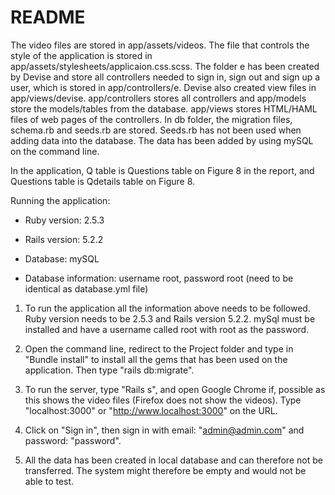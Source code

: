 # README

The video files are stored in app/assets/videos. The file that controls the style of the application is stored in app/assets/stylesheets/applicaion.css.scss.
The folder e has been created by Devise and store all controllers needed to sign in, sign out and sign up a user, which is stored in app/controllers/e. Devise also created view files in app/views/devise. 
app/controllers stores all controllers and app/models store the models/tables from the database. app/views stores HTML/HAML files of web pages of the controllers.
In db folder, the migration files, schema.rb and seeds.rb are stored. Seeds.rb has not been used when adding data into the database. The data has been added by using mySQL on the command line. 

In the application, Q table is Questions table on Figure 8 in the report, and Questions table is Qdetails table on Figure 8. 



Running the application:

* Ruby version: 2.5.3

* Rails version: 5.2.2

* Database: mySQL

* Database information: username root, password root (need to be identical as database.yml file)

1. To run the application all the information above needs to be followed. Ruby version needs to be 2.5.3 and Rails version 5.2.2. mySql must be installed and have a username called root with root as the password. 

2. Open the command line, redirect to the Project folder and type in "Bundle install" to install all the gems that has been used on the application. Then type "rails db:migrate".

3. To run the server, type "Rails s", and open Google Chrome if, possible as this shows the video files (Firefox does not show the videos). Type "localhost:3000" or "http://www.localhost:3000" on the URL.

4. Click on "Sign in", then sign in with email: "admin@admin.com" and password: "password".

5. All the data has been created in local database and can therefore not be transferred. The system might therefore be empty and would not be able to test.





